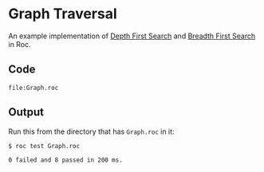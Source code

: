 # Graph Traversal

An example implementation of [Depth First Search](https://en.wikipedia.org/wiki/Depth-first_search) and [Breadth First Search](https://en.wikipedia.org/wiki/Breadth-first_search) in Roc.

## Code
```roc
file:Graph.roc
```

## Output

Run this from the directory that has `Graph.roc` in it:

```
$ roc test Graph.roc

0 failed and 8 passed in 200 ms.
```
